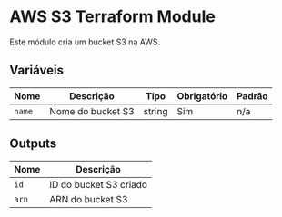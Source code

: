 # AWS S3 Terraform Module

Este módulo cria um bucket S3 na AWS.

## Variáveis

| Nome      | Descrição            | Tipo     | Obrigatório | Padrão   |
|-----------|----------------------|----------|-------------|----------|
| `name`    | Nome do bucket S3    | string   |    Sim      | n/a      |

## Outputs

| Nome         | Descrição                |
|--------------|--------------------------|
| `id`         | ID do bucket S3 criado   |
| `arn`        | ARN do bucket S3         |
